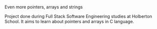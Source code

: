 Even more pointers, arrays and strings

Project done during Full Stack Software Engineering studies at Holberton School. It aims to learn about pointers and arrays in C language.
